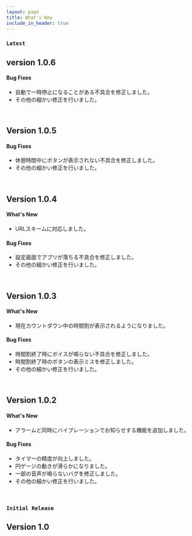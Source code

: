 ```yaml
---
layout: page
title: What's New
include_in_header: true
---
```


### `Latest`
## **version 1.0.6**

#### Bug Fixes
- 自動で一時停止になることがある不具合を修正しました。
- その他の細かい修正を行いました。

<br>

## **Version 1.0.5**

#### Bug Fixes
- 休憩時間中にボタンが表示されない不具合を修正しました。
- その他の細かい修正を行いました。

<br>

## **Version 1.0.4**

#### What's New
- URLスキームに対応しました。

#### Bug Fixes
- 設定画面でアプリが落ちる不具合を修正しました。
- その他の細かい修正を行いました。

<br>

## **Version 1.0.3**

#### What's New
- 現在カウントダウン中の時間割が表示されるようになりました。

#### Bug Fixes
- 時間割終了時にボイスが鳴らない不具合を修正しました。
- 時間割終了時のボタンの表示ミスを修正しました。
- その他の細かい修正を行いました。

<br>

## **Version 1.0.2**

#### What's New
- アラームと同時にバイブレーションでお知らせする機能を追加しました。

#### Bug Fixes
- タイマーの精度が向上しました。
- 円ゲージの動きが滑らかになりました。
- 一部の音声が鳴らないバグを修正しました。
- その他の細かい修正を行いました。

<br>

### `Initial Release`
## **Version 1.0**
